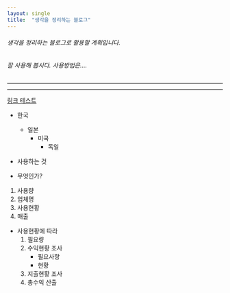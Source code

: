 ```yaml
---
layout: single
title:  "생각을 정리하는 블로그"
---
```


###### 생각을 정리하는 블로그로 활용할 계획입니다.
###### 잘 사용해 봅시다. 사용방법은....

------------
______________

[링크 테스트](github.com/liebero/liebero.github.io/blob/master/screenshot.png) 

* 한국
  * 일본
    * 미국
      * 독일


* 사용하는 것
* 무엇인가?

1. 사용량
2. 업체명
3. 사용현황
4. 매출


* 사용현황에 따라
  1. 필요량
  2. 수익현황 조사
     - 필요사항
     - 현황
  3. 지출현황 조사
  4. 총수익 산출
